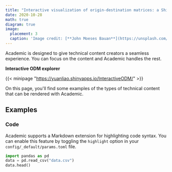 ```yaml
---
title: "Interactive visualization of origin-destination matrices: a Shiny app and how-to"
date: 2020-10-28
math: true
diagram: true
image:
  placement: 3
  caption: 'Image credit: [**John Moeses Bauan**](https://unsplash.com/photos/OGZtQF8iC0g)'
---
```


Academic is designed to give technical content creators a seamless experience. You can focus on the content and Academic handles the rest.

**Interactive ODM explorer**

{{< minipage "https://yuanliao.shinyapps.io/InteractiveODM/" >}}

On this page, you'll find some examples of the types of technical content that can be rendered with Academic.

## Examples

### Code

Academic supports a Markdown extension for highlighting code syntax. You can enable this feature by toggling the `highlight` option in your `config/_default/params.toml` file.

```python
import pandas as pd
data = pd.read_csv("data.csv")
data.head()
```

